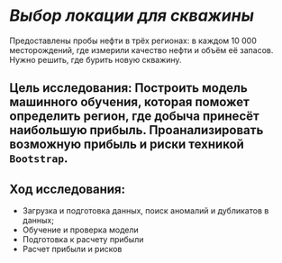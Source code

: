 # *Выбор локации для скважины*


Предоставлены пробы нефти в трёх регионах: в каждом 10 000 месторождений, где измерили качество нефти и объём её запасов. 
Нужно решить, где бурить новую скважину.


## Цель исследования: Построить модель машинного обучения, которая поможет определить регион, где добыча принесёт наибольшую прибыль. Проанализировать возможную прибыль и риски техникой `Bootstrap`.


## Ход исследования:

  - Загрузка и подготовка данных, поиск аномалий и дубликатов в данных;
  - Обучение и проверка модели
  - Подготовка к расчету прибыли
  - Расчет прибыли и рисков
